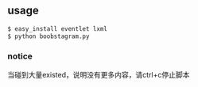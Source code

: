 ## usage
```bash
$ easy_install eventlet lxml
$ python boobstagram.py
```

### notice
当碰到大量existed，说明没有更多内容，请ctrl+c停止脚本
